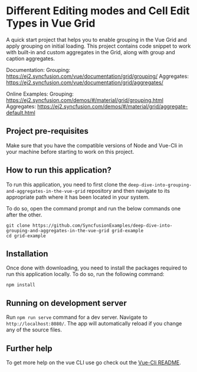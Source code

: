 # Different Editing modes and Cell Edit Types in Vue Grid

A quick start project that helps you to enable grouping in the Vue Grid and apply grouping on initial loading. This project contains code snippet to work with built-in and custom aggregates in the Grid, along with group and caption aggregates.   

Documentation:
Grouping: https://ej2.syncfusion.com/vue/documentation/grid/grouping/
Aggregates: https://ej2.syncfusion.com/vue/documentation/grid/aggregates/

Online Examples: 
Grouping: https://ej2.syncfusion.com/demos/#/material/grid/grouping.html
Aggregates: https://ej2.syncfusion.com/demos/#/material/grid/aggregate-default.html

## Project pre-requisites

Make sure that you have the compatible versions of Node and Vue-Cli in your machine before starting to work on this project.

## How to run this application?

To run this application, you need to first clone the `deep-dive-into-grouping-and-aggregates-in-the-vue-grid` repository and then navigate to its appropriate path where it has been located in your system.

To do so, open the command prompt and run the below commands one after the other.

```
git clone https://github.com/SyncfusionExamples/deep-dive-into-grouping-and-aggregates-in-the-vue-grid grid-example
cd grid-example
```

## Installation

Once done with downloading, you need to install the packages required to run this application locally. To do so, run the following command:

```
npm install
```

## Running on development server

Run `npm run serve` command for a dev server. Navigate to `http://localhost:8080/`. The app will automatically reload if you change any of the source files.

## Further help

To get more help on the vue CLI use go check out the [Vue-Cli README](https://github.com/vuejs/vue-cli/blob/master/README.md).
